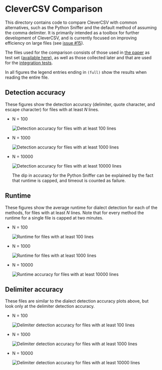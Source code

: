 # CleverCSV Comparison

This directory contains code to compare CleverCSV with common alternatives, 
such as the Python Sniffer and the default method of assuming the comma 
delimiter. It is primarily intended as a toolbox for further development of 
CleverCSV, and is currently focused on improving efficiency on large files 
(see [issue #15](https://github.com/alan-turing-institute/CleverCSV/issues/15)).

The files used for the comparison consists of those used in [the 
paper](https://gertjanvandenburg.com/papers/VandenBurg_Nazabal_Sutton_-_Wrangling_Messy_CSV_Files_by_Detecting_Row_and_Type_Patterns_2019.pdf) 
as test set ([available 
here](https://github.com/alan-turing-institute/CSV_Wrangling/)), as well as 
those collected later and that are used for the [integration 
tests](../tests/test_integration).

In all figures the legend entries ending in ``(full)`` show the results when 
reading the entire file.

## Detection accuracy

These figures show the detection accuracy (delimiter, quote character, and 
escape character) for files with at least *N* lines.

* N = 100

  ![Detection accuracy for files with at least 100 
  lines](./figures/figure_accuracy_100.png)

* N = 1000

  ![Detection accuracy for files with at least 1000 
  lines](./figures/figure_accuracy_1000.png)

* N = 10000

  ![Detection accuracy for files with at least 10000 
  lines](./figures/figure_accuracy_10000.png)

  The dip in accuracy for the Python Sniffer can be explained by the fact that 
  runtime is capped, and timeout is counted as failure.

## Runtime

These figures show the average runtime for dialect detection for each of the 
methods, for files with at least *N* lines. Note that for every method the 
runtime for a single file is capped at two minutes.

* N = 100

  ![Runtime for files with at least 100 
  lines](./figures/figure_runtime_100.png)

* N = 1000

  ![Runtime for files with at least 1000 
  lines](./figures/figure_runtime_1000.png)

* N = 10000

  ![Runtime accuracy for files with at least 10000 
  lines](./figures/figure_runtime_10000.png)

## Delimiter accuracy

These files are similar to the dialect detection accuracy plots above, but 
look only at the delimiter detection accuracy.

* N = 100

  ![Delimiter detection accuracy for files with at least 100 
  lines](./figures/figure_accuracy_delimiter_100.png)

* N = 1000

  ![Delimiter detection accuracy for files with at least 1000 
  lines](./figures/figure_accuracy_delimiter_1000.png)

* N = 10000

  ![Delimiter detection accuracy for files with at least 10000 
  lines](./figures/figure_accuracy_delimiter_10000.png)

